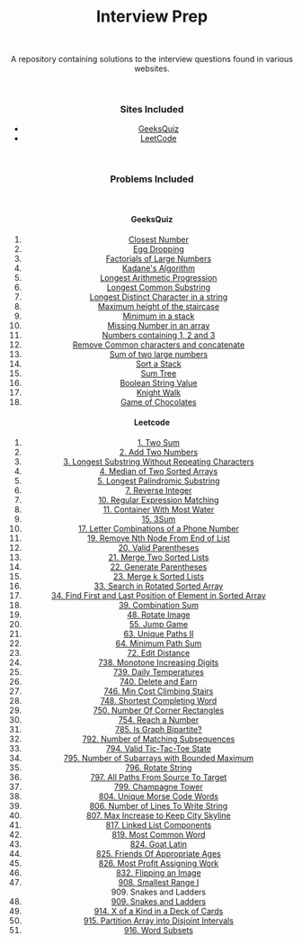 <center>
	<h1>Interview Prep</h1>
	<br>
	<p>A repository containing solutions to the interview questions found in various websites.</p>
	<br>
	<h3>Sites Included</h3>
	<ul>
		<li><a href="http://www.geeksforgeeks.org/geeksquiz-home/">GeeksQuiz</a></li>
		<li><a href="https://leetcode.com/">LeetCode</a></li>
	</ul>
	<br>
	<h3>Problems Included</h3>
	<br>
	<h4>GeeksQuiz</h4>
	<ol>
		<li><a href="https://practice.geeksforgeeks.org/problems/closest-number/0">Closest Number</a></li>
		<li><a href="https://practice.geeksforgeeks.org/problems/egg-dropping-puzzle/0">Egg Dropping</a></li>
		<li><a href="https://practice.geeksforgeeks.org/problems/factorials-of-large-numbers/0">Factorials of Large Numbers</a></li>
		<li><a href="https://practice.geeksforgeeks.org/problems/kadanes-algorithm/0">Kadane's Algorithm</a></li>
		<li><a href="https://practice.geeksforgeeks.org/problems/longest-arithmetic-progression/0">Longest Arithmetic Progression</a></li>
		<li><a href="https://practice.geeksforgeeks.org/problems/longest-common-substring/0">Longest Common Substring</a></li>
		<li><a href="https://practice.geeksforgeeks.org/problems/longest-distinct-characters-in-string/0">Longest Distinct Character in a string</a></li>
		<li><a href="https://practice.geeksforgeeks.org/problems/maximum-height-of-the-staircase/0">Maximum height of the staircase</a></li>
		<li><a href="https://practice.geeksforgeeks.org/problems/get-minimum-element-from-stack/1">Minimum in a stack</a></li>
		<li><a href="https://practice.geeksforgeeks.org/problems/missing-number-in-array/0">Missing Number in an array</a></li>
		<li><a href="https://practice.geeksforgeeks.org/problems/numbers-containing-1-2-and-3/0">Numbers containing 1, 2 and 3</a></li>
		<li><a href="https://practice.geeksforgeeks.org/problems/remove-common-characters-and-concatenate/0">Remove Common characters and concatenate</a></li>
		<li><a href="https://practice.geeksforgeeks.org/problems/sum-of-numbers-or-number/0">Sum of two large numbers</a></li>
		<li><a href="https://practice.geeksforgeeks.org/problems/sort-a-stack/1">Sort a Stack</a></li>
		<li><a href="https://practice.geeksforgeeks.org/problems/sum-tree/1">Sum Tree</a></li>
		<li><a href="https://practice.geeksforgeeks.org/problems/boolean-string-value/0">Boolean String Value</a></li>
		<li><a href="https://practice.geeksforgeeks.org/problems/knight-walk/0">Knight Walk</a></li>
		<li><a href="https://practice.geeksforgeeks.org/problems/game-of-chocolates/0">Game of Chocolates</a></li>
	</ol>
	<h4>Leetcode</h4>
	<ol>
		<li><a href="https://leetcode.com/problems/two-sum/description/">1. Two Sum</a></li>
	    <li><a href="https://leetcode.com/problems/add-two-numbers/description/">2. Add Two Numbers</a></li>
	    <li><a href="https://leetcode.com/problems/longest-substring-without-repeating-characters/description/">3. Longest Substring Without Repeating Characters</a></li>
		<li><a href="https://leetcode.com/problems/median-of-two-sorted-arrays/description/">
	    4. Median of Two Sorted Arrays</a></li>
	    <li><a href="https://leetcode.com/problems/longest-palindromic-substring/">
	    5. Longest Palindromic Substring</a></li>
	    <li><a href="https://leetcode.com/problems/reverse-integer/">
	    7. Reverse Integer</a></li>
	    <li><a href="https://leetcode.com/problems/regular-expression-matching/">
	    10. Regular Expression Matching	</a></li>
    	<li><a href="https://leetcode.com/problems/container-with-most-water/">
	    11. Container With Most Water</a></li>
	    <li><a href="https://leetcode.com/problems/3sum/">
	    15. 3Sum</a></li>
    	<li><a href="https://leetcode.com/problems/letter-combinations-of-a-phone-number/">
	    17. Letter Combinations of a Phone Number</a></li>
	    <li><a href="https://leetcode.com/problems/remove-nth-node-from-end-of-list/">
	    19. Remove Nth Node From End of List</a></li>
	    <li><a href="https://leetcode.com/problems/valid-parentheses/">
	    20. Valid Parentheses</a></li>
	    <li><a href="https://leetcode.com/problems/merge-two-sorted-lists/description/">
	    21. Merge Two Sorted Lists</a></li>
	    <li><a href="https://leetcode.com/problems/generate-parentheses/">
	    22. Generate Parentheses</a></li>
	    <li><a href="https://leetcode.com/problems/merge-k-sorted-lists/">
	    23. Merge k Sorted Lists</a></li>
	    <li><a href="https://leetcode.com/problems/search-in-rotated-sorted-array/">
	    33. Search in Rotated Sorted Array</a></li>
	    <li><a href="https://leetcode.com/problems/find-first-and-last-position-of-element-in-sorted-array/">
	    34. Find First and Last Position of Element in Sorted Array</a></li>
	    <li><a href="https://leetcode.com/problems/combination-sum/">
	    39. Combination Sum</a></li>
	    <li><a href="https://leetcode.com/problems/rotate-image/">
	    48. Rotate Image</a></li>
	    <li><a href="https://leetcode.com/problems/jump-game/">
	    55. Jump Game</a></li>
	    <li><a href="https://leetcode.com/problems/unique-paths-ii/description/">
	    63. Unique Paths II</a></li>
		<li><a href="https://leetcode.com/problems/minimum-path-sum/description/">
	    64. Minimum Path Sum</a></li>
		<li><a href="https://leetcode.com/problems/edit-distance/description/">72. Edit Distance</a></li>
		<li><a href="https://leetcode.com/contest/weekly-contest-61/problems/monotone-increasing-digits/">738. Monotone Increasing Digits</a></li>
		<li><a href="https://leetcode.com/contest/weekly-contest-61/problems/daily-temperatures/">739. Daily Temperatures</a></li>
		<li><a href="https://leetcode.com/contest/weekly-contest-61/problems/delete-and-earn/">740. Delete and Earn</a></li>
		<li><a href="https://leetcode.com/contest/weekly-contest-63/problems/min-cost-climbing-stairs/">746. Min Cost Climbing Stairs</a></li>
		<li><a href="https://leetcode.com/contest/weekly-contest-63/problems/shortest-completing-word/">748. Shortest Completing Word</a></li>
		<li><a href="https://leetcode.com/contest/weekly-contest-63/problems/number-of-corner-rectangles/">750. Number Of Corner Rectangles</a></li>
		<li><a href="https://leetcode.com/contest/weekly-contest-65/problems/reach-a-number/">754. Reach a Number</a></li>
		<li><a href="https://leetcode.com/problems/is-graph-bipartite/">785. Is Graph Bipartite?</a></li>
		<li><a href="https://leetcode.com/problems/number-of-matching-subsequences/">792. Number of Matching Subsequences</a></li>
		<li><a href="https://leetcode.com/problems/valid-tic-tac-toe-state/description/">794. Valid Tic-Tac-Toe State</a></li>
		<li><a href="https://leetcode.com/problems/number-of-subarrays-with-bounded-maximum/description/">795. Number of Subarrays with Bounded Maximum</a></li>
		<li><a href="https://leetcode.com/contest/weekly-contest-75/problems/rotate-string/">796. Rotate String</a></li>
		<li><a href="https://leetcode.com/contest/weekly-contest-75/problems/all-paths-from-source-to-target/">797. All Paths From Source To Target</a></li>
		<li><a href="https://leetcode.com/contest/weekly-contest-75/problems/champagne-tower/">799. Champagne Tower</a></li>
		<li><a href="https://leetcode.com/contest/weekly-contest-77/submissions/detail/146786838/">804. Unique Morse Code Words</a></li>
		<li><a href="https://leetcode.com/problems/number-of-lines-to-write-string/">806. Number of Lines To Write String</a></li>
		<li><a href="https://leetcode.com/contest/weekly-contest-75/problems/champagne-tower/">807. Max Increase to Keep City Skyline</a></li>
		<li><a href="https://leetcode.com/problems/linked-list-components/description/">817. Linked List Components</a></li>
		<li><a href="https://leetcode.com/problems/most-common-word/">819. Most Common Word</a></li>
		<li><a href="https://leetcode.com/problems/goat-latin/">824. Goat Latin</a></li>
		<li><a href="https://leetcode.com/problems/friends-of-appropriate-ages/">825. Friends Of Appropriate Ages</a></li>
		<li><a href="https://leetcode.com/problems/most-profit-assigning-work/">826. Most Profit Assigning Work</a></li>
		<li><a href="https://leetcode.com/problems/flipping-an-image/">832. Flipping an Image</a></li>
		<li><a href="https://leetcode.com/problems/smallest-range-i/">908. Smallest Range I</a></li>909. Snakes and Ladders
		<li><a href="https://leetcode.com/problems/snakes-and-ladders/">909. Snakes and Ladders</a></li>
		<li><a href="https://leetcode.com/problems/x-of-a-kind-in-a-deck-of-cards/">914. X of a Kind in a Deck of Cards</a></li>
		<li><a href="https://leetcode.com/problems/partition-array-into-disjoint-intervals/">915. Partition Array into Disjoint Intervals</a></li>
		<li><a href="https://leetcode.com/problems/word-subsets/">916. Word Subsets</a></li>
	</ol>
</center>